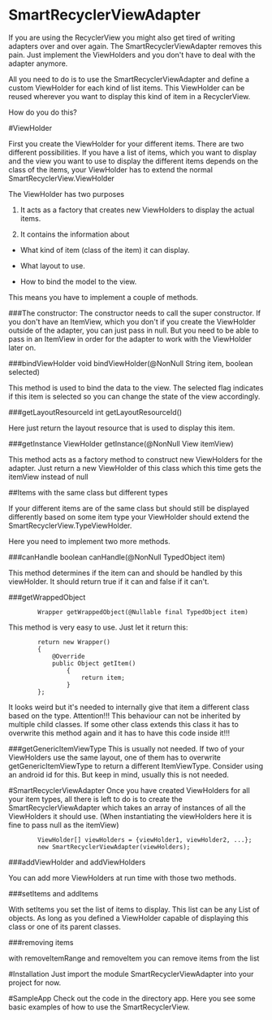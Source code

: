 # SmartRecyclerViewAdapter
If you are using the RecyclerView you might also get tired of writing adapters over and over again. The SmartRecyclerViewAdapter removes this pain. Just implement the ViewHolders and you don't have to deal with the adapter anymore.

All you need to do is to use the SmartRecyclerViewAdapter and define a custom ViewHolder for each kind of list items. This ViewHolder can be reused wherever you want to display this kind of item in a RecyclerView.

How do you do this?

#ViewHolder

First you create the ViewHolder for your different items. There are two different possibilities. If you have a list of items, which you want to display and the view you want to use to display the different items depends on the class of the items, your ViewHolder has to extend the normal SmartRecyclerView.ViewHolder

The ViewHolder has two purposes
    
1. It acts as a factory that creates new ViewHolders to display the actual items.

2. It contains the information about

 * What kind of item (class of the item) it can display.

 * What layout to use.

 * How to bind the model to the view.

This means you have to implement a couple of methods.

###The constructor:
The constructor needs to call the super constructor. If you don't have an ItemView, which you don't if you create the ViewHolder outside of the adapter, you can just pass in null. But you need to be able to pass in an ItemView in order for the adapter to work with the ViewHolder later on.

###bindViewHolder
            void bindViewHolder(@NonNull String item, boolean selected)

This method is used to bind the data to the view. The selected flag indicates if this item is selected so you can change the state of the view accordingly.

###getLayoutResourceId
             int getLayoutResourceId()

Here just return the layout resource that is used to display this item.

###getInstance
             ViewHolder getInstance(@NonNull View itemView)

This method acts as a factory method to construct new ViewHolders for the adapter. Just return a new ViewHolder of this class which this time gets the itemView instead of null

##Items with the same class but different types

If your different items are of the same class but should still be displayed differently based on some item type your ViewHolder should extend the SmartRecyclerView.TypeViewHolder.

Here you need to implement two more methods.

###canHandle
            boolean canHandle(@NonNull TypedObject item)

This method determines if the item can and should be handled by this viewHolder. It should return true if it can and false if it can't.

###getWrappedObject

            Wrapper getWrappedObject(@Nullable final TypedObject item)
This method is very easy to use. Just let it return this:

            return new Wrapper() 
            {
                @Override
                public Object getItem()
                    {
                        return item;
                    }
            };


It looks weird but it's needed to internally give that item a different class based on the type. Attention!!! This behaviour can not be inherited by multiple child classes. If some other class extends this class it has to overwrite this method again and it has to have this code inside it!!!

###getGenericItemViewType
This is usually not needed. If two of your ViewHolders use the same layout, one of them has to overwrite getGenericItemViewType to return a different ItemViewType. Consider using an android id for this. But keep in mind, usually this is not needed.

#SmartRecyclerViewAdapter
Once you have created ViewHolders for all your item types, all there is left to do is to create the SmartRecyclerViewAdapter which takes an array of instances of all the ViewHolders it should use. (When instantiating the viewHolders here it is fine to pass null as the itemView)


            ViewHolder[] viewHolders = {viewHolder1, viewHolder2, ...};
            new SmartRecyclerViewAdapter(viewHolders);

###addViewHolder and addViewHolders

You can add more ViewHolders at run time with those two methods.

###setItems and addItems

With setItems you set the list of items to display. This list can be any List of objects. As long as you defined a ViewHolder capable of displaying this class or one of its parent classes.

###removing items

with removeItemRange and removeItem you can remove items from the list

#Installation
Just import the module SmartRecyclerViewAdapter into your project for now.

#SampleApp
Check out the code in the directory app. Here you see some basic examples of how to use the SmartRecyclerView.
